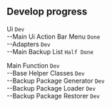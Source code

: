 Develop progress
----
Ui `Dev`  
--Main Ui Action Bar Menu `Done`  
--Adapters `Dev`  
--Main Backup List `Half Done`  

Main Function `Dev`  
--Base Helper Classes `Dev`  
--Backup Package Generator `Dev`  
--Backup Package Loader `Dev`  
--Backup Package Restorer `Dev`  
